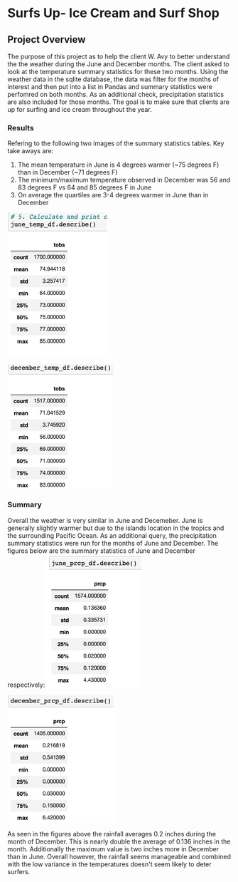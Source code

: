 # Surfs Up- Ice Cream and Surf Shop


## Project Overview
The purpose of this project as to help the client W. Avy to better understand the the weather during the June and December months.  The client asked to look at the temperature summary statistics for these two months.  Using the weather data in the sqlite database, the data was filter for the months of interest and then put into a list in Pandas and summary statistics were perfomred on both months.  As an additional check, precipitation statistics are also included for those months.  The goal is to make sure that clients are up for surfing and ice cream throughout the year.

### Results

Refering to the following two images of the summary statistics tables.  Key take aways are:

1. The mean temperature in June is 4 degrees warmer (~75 degrees F) than in December (~71 degrees F)
2. The minimum/maximum temperature observed in December was 56 and 83 degrees F vs 64 and 85 degrees F in June
3. On average the quartiles are 3-4 degrees warmer in June than in December

![June Temperature Statistics](June_Temp_Statistics.png)

![December Temperature Statistics](December_Temp_Statistics.png)

### Summary
Overall the weather is very similar in June and Decemeber.  June is generally slightly warmer but due to the islands location in the tropics and the surrounding Pacific Ocean.  As an additional query, the precipitation summary statistics were run for the months of June and December.  The figures below are the summary statistics of June and December respectively:
![June Precipitation Statistics](June_Precipitation_Statistics.png)

![December Precipitation Statistics](December_Precipitation_Statistics.png) 

As seen in the figures above the rainfall averages 0.2 inches during the month of December.  This is nearly double the average of 0.136 inches in the month.  Additionally the maximum value is two inches more in December than in June.  Overall however, the rainfall seems manageable and combined with the low variance in the temperatures doesn't seem likely to deter surfers.